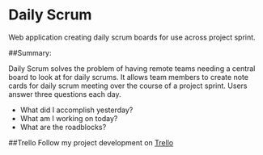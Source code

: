 # Daily Scrum
Web application creating daily scrum boards for use across project sprint. 

##Summary:

Daily Scrum solves the problem of having remote teams needing a central board to look at for daily scrums. It allows team members to create note cards for daily scrum meeting over the course of a project sprint. Users answer three questions each day. 
* What did I accomplish yesterday? 
* What am I working on today? 
* What are the roadblocks?

##Trello
Follow my project development on [Trello](https://trello.com/b/h6EFC1Oq)

